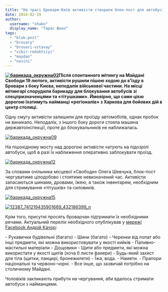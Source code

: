 ```yaml
---
title: "На трасі Бровари-Київ активісти створили блок-пост для автобусів «тітушків» та «Беркуту»"
date: 2014-02-19
author: 
  username: "shako"
  display_name: "Тарас Шако"
tags: 
  - "blok-post"
  - "brovary"
  - "brovari-vstavay"
  - "vibir-redaktsiyi"
  - "maydan"
  - "novini"
---
```


**[![барикада_окружна02](https://mpz.brovary.org/wp-content/uploads/2014/02/barikada_okruzhna02.jpg)](https://mpz.brovary.org/wp-content/uploads/2014/02/barikada_okruzhna02.jpg)Після спонтанного мітингу на Майдані Свободи 19 лютого, активісти рушили пішою ходою до в’їзду в Бровари з боку Києва, неподалік військової частини. На місці мітингарі спорудили барикаду для блокування автобусів зі спецпризначенцями та «тітушками». Ймовірно, що саме цією дорогою їхатимуть найманці «регіоналів» з Харкова для бойових дій в центр столиці.**

Одну смугу активісти залишили для проїзду автомобілів, однак пробок не виникало. Неподалік, з іншого боку дороги стояла машина державтоінспекції, проте до блокувальників не наближалась.

[![барикада_окружна09](https://mpz.brovary.org/wp-content/uploads/2014/02/barikada_okruzhna09.jpg)](https://mpz.brovary.org/wp-content/uploads/2014/02/barikada_okruzhna09.jpg)

На пішохідному мосту над дорогою активісти чатують на підозрілі автобуси, щоб в разі їх наближення оперативно заблокувати проїзд.

[![барикада_окружна12](https://mpz.brovary.org/wp-content/uploads/2014/02/barikada_okruzhna12.jpg)](https://mpz.brovary.org/wp-content/uploads/2014/02/barikada_okruzhna12.jpg)

За словами очільника місцевої «Свободи» Олега Шевчука, блок-пост чергуватиме цілодобово і стоятиме невизначений час. Активісти запасаються шинами, дровами, їжею, а також інвентарем, необхідним для стримування «тітушків» та силовиків.

[![барикада_окружна15](https://mpz.brovary.org/wp-content/uploads/2014/02/barikada_okruzhna15.jpg)](https://mpz.brovary.org/wp-content/uploads/2014/02/barikada_okruzhna15.jpg)

[![12387_741219435901669_432186399_n](https://mpz.brovary.org/wp-content/uploads/2014/02/12387_741219435901669_432186399_n.jpg)](https://mpz.brovary.org/wp-content/uploads/2014/02/12387_741219435901669_432186399_n.jpg)

Крім того, присутні просять броварчан підтримати їх необхідними речами. Актуальний перелік необхідного опублікував у [мережі Facebook Андрій Качор](https://www.facebook.com/photo.php?fbid=741219435901669&set=gm.779049308791704&type=1&theater):

\- Рукавички будівельні (багато) - Шини (багато) - Черенки від лопат або інші предмети, які можна використовувати у якості кийків - Паливно-мастильні матеріали - Дощовики - Щити або предмети, які можна використати у якості щитів (хоча б листи фанери) - Будь-який захист для тіла (щитки, панцирі, бронежилети) - Їжа, вода. - Намети. - Прапори національні та червоно-чорні. - Все інше, що зазвичай потрібно на столичному Майдані.

Чоловіків закликають прибути на чергування, аби вдалось стримати автобуси з найманцями.
